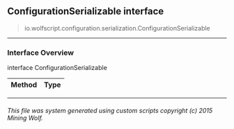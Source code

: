 ## ConfigurationSerializable __interface__

>io.wolfscript.configuration.serialization.ConfigurationSerializable

---

### Interface Overview

interface ConfigurationSerializable

Method | Type   
--- | :--- 



---



###### This file was system generated using custom scripts copyright (c) 2015 Mining Wolf.
	

